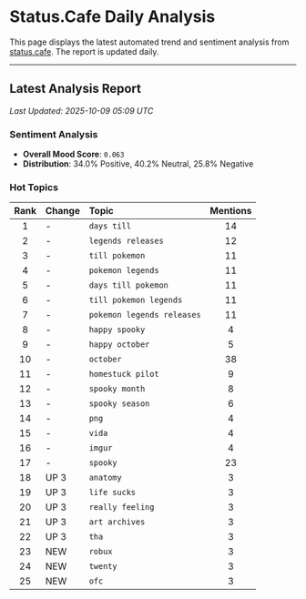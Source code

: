 # Status.Cafe Daily Analysis

This page displays the latest automated trend and sentiment analysis from [status.cafe](https://status.cafe/). The report is updated daily.

---

## Latest Analysis Report

<!-- START_ANALYSIS_SECTION -->

*Last Updated: 2025-10-09 05:09 UTC*

### Sentiment Analysis
- **Overall Mood Score**: `0.063` 
- **Distribution**: 34.0% Positive, 40.2% Neutral, 25.8% Negative

### Hot Topics
| Rank | Change | Topic | Mentions |
|:----:|:-------|:------|:--------:|
| 1 | - | `days till` | 14 |
| 2 | - | `legends releases` | 12 |
| 3 | - | `till pokemon` | 11 |
| 4 | - | `pokemon legends` | 11 |
| 5 | - | `days till pokemon` | 11 |
| 6 | - | `till pokemon legends` | 11 |
| 7 | - | `pokemon legends releases` | 11 |
| 8 | - | `happy spooky` | 4 |
| 9 | - | `happy october` | 5 |
| 10 | - | `october` | 38 |
| 11 | - | `homestuck pilot` | 9 |
| 12 | - | `spooky month` | 8 |
| 13 | - | `spooky season` | 6 |
| 14 | - | `png` | 4 |
| 15 | - | `vida` | 4 |
| 16 | - | `imgur` | 4 |
| 17 | - | `spooky` | 23 |
| 18 | UP 3 | `anatomy` | 3 |
| 19 | UP 3 | `life sucks` | 3 |
| 20 | UP 3 | `really feeling` | 3 |
| 21 | UP 3 | `art archives` | 3 |
| 22 | UP 3 | `tha` | 3 |
| 23 | NEW | `robux` | 3 |
| 24 | NEW | `twenty` | 3 |
| 25 | NEW | `ofc` | 3 |

<!-- END_ANALYSIS_SECTION -->
